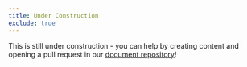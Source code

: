 ```yaml
---
title: Under Construction
exclude: true
---
```


This is still under construction - you can help by creating content and opening a pull request in our [document repository](https://github.com/rcifw/rcifw.github.io)!